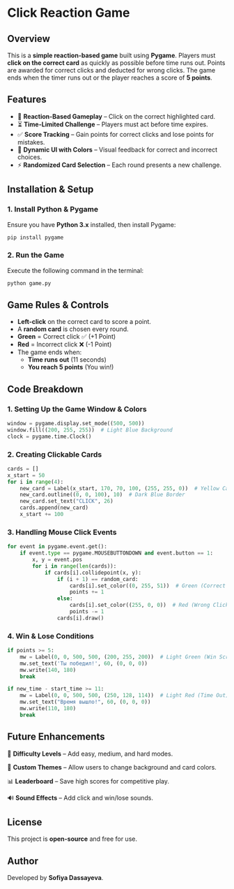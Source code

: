 # **Click Reaction Game**

## **Overview**
This is a **simple reaction-based game** built using **Pygame**. Players must **click on the correct card** as quickly as possible before time runs out. Points are awarded for correct clicks and deducted for wrong clicks. The game ends when the timer runs out or the player reaches a score of **5 points**.

## **Features**
- 🎯 **Reaction-Based Gameplay** – Click on the correct highlighted card.
- ⏳ **Time-Limited Challenge** – Players must act before time expires.
- ✅ **Score Tracking** – Gain points for correct clicks and lose points for mistakes.
- 🎨 **Dynamic UI with Colors** – Visual feedback for correct and incorrect choices.
- ⚡ **Randomized Card Selection** – Each round presents a new challenge.

## **Installation & Setup**
### **1. Install Python & Pygame**
Ensure you have **Python 3.x** installed, then install Pygame:
```sh
pip install pygame
```

### **2. Run the Game**
Execute the following command in the terminal:
```sh
python game.py
```

## **Game Rules & Controls**
- **Left-click** on the correct card to score a point.
- A **random card** is chosen every round.
- **Green** = Correct click ✅ (+1 Point)
- **Red** = Incorrect click ❌ (-1 Point)
- The game ends when:
  - **Time runs out** (11 seconds)
  - **You reach 5 points** (You win!)

## **Code Breakdown**
### **1. Setting Up the Game Window & Colors**
```python
window = pygame.display.set_mode((500, 500))
window.fill((200, 255, 255))  # Light Blue Background
clock = pygame.time.Clock()
```

### **2. Creating Clickable Cards**
```python
cards = []
x_start = 50
for i in range(4):
    new_card = Label(x_start, 170, 70, 100, (255, 255, 0))  # Yellow Cards
    new_card.outline((0, 0, 100), 10)  # Dark Blue Border
    new_card.set_text("CLICK", 26)
    cards.append(new_card)
    x_start += 100
```

### **3. Handling Mouse Click Events**
```python
for event in pygame.event.get():
    if event.type == pygame.MOUSEBUTTONDOWN and event.button == 1:
        x, y = event.pos
        for i in range(len(cards)):
            if cards[i].collidepoint(x, y):
                if (i + 1) == random_card:
                    cards[i].set_color((0, 255, 51))  # Green (Correct Click)
                    points += 1
                else:
                    cards[i].set_color((255, 0, 0))  # Red (Wrong Click)
                    points -= 1
                cards[i].draw()
```

### **4. Win & Lose Conditions**
```python
if points >= 5:
    mw = Label(0, 0, 500, 500, (200, 255, 200))  # Light Green (Win Screen)
    mw.set_text('Ты победил!', 60, (0, 0, 0))
    mw.write(140, 180)
    break

if new_time - start_time >= 11:
    mw = Label(0, 0, 500, 500, (250, 128, 114))  # Light Red (Time Out)
    mw.set_text("Время вышло!", 60, (0, 0, 0))
    mw.write(110, 180)
    break
```

## **Future Enhancements**
🚀 **Difficulty Levels** – Add easy, medium, and hard modes.

🎨 **Custom Themes** – Allow users to change background and card colors.

📊 **Leaderboard** – Save high scores for competitive play.

🔊 **Sound Effects** – Add click and win/lose sounds.

## **License**
This project is **open-source** and free for use.

## **Author**
Developed by **Sofiya Dassayeva**.

